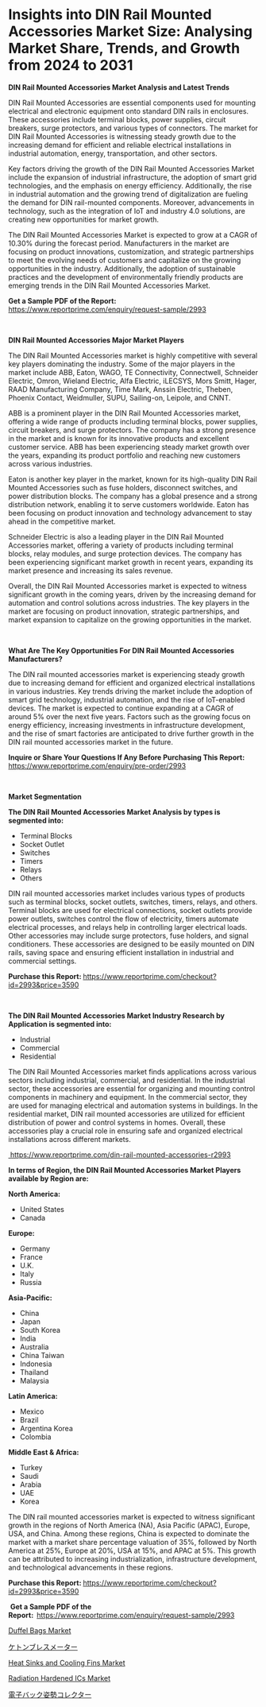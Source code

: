 <p><h1>Insights into DIN Rail Mounted Accessories Market Size: Analysing Market Share, Trends, and Growth from 2024 to 2031</h1></p><p><strong>DIN Rail Mounted Accessories Market Analysis and Latest Trends</strong></p>
<p><p>DIN Rail Mounted Accessories are essential components used for mounting electrical and electronic equipment onto standard DIN rails in enclosures. These accessories include terminal blocks, power supplies, circuit breakers, surge protectors, and various types of connectors. The market for DIN Rail Mounted Accessories is witnessing steady growth due to the increasing demand for efficient and reliable electrical installations in industrial automation, energy, transportation, and other sectors.</p><p>Key factors driving the growth of the DIN Rail Mounted Accessories Market include the expansion of industrial infrastructure, the adoption of smart grid technologies, and the emphasis on energy efficiency. Additionally, the rise in industrial automation and the growing trend of digitalization are fueling the demand for DIN rail-mounted components. Moreover, advancements in technology, such as the integration of IoT and industry 4.0 solutions, are creating new opportunities for market growth.</p><p>The DIN Rail Mounted Accessories Market is expected to grow at a CAGR of 10.30% during the forecast period. Manufacturers in the market are focusing on product innovations, customization, and strategic partnerships to meet the evolving needs of customers and capitalize on the growing opportunities in the industry. Additionally, the adoption of sustainable practices and the development of environmentally friendly products are emerging trends in the DIN Rail Mounted Accessories Market.</p></p>
<p><strong>Get a Sample PDF of the Report:&nbsp;</strong> <a href="https://www.reportprime.com/enquiry/request-sample/2993">https://www.reportprime.com/enquiry/request-sample/2993</a></p>
<p>&nbsp;</p>
<p><strong>DIN Rail Mounted Accessories Major Market Players</strong></p>
<p><p>The DIN Rail Mounted Accessories market is highly competitive with several key players dominating the industry. Some of the major players in the market include ABB, Eaton, WAGO, TE Connectivity, Connectwell, Schneider Electric, Omron, Wieland Electric, Alfa Electric, iLECSYS, Mors Smitt, Hager, RAAD Manufacturing Company, Time Mark, Anssin Electric, Theben, Phoenix Contact, Weidmuller, SUPU, Sailing-on, Leipole, and CNNT.</p><p>ABB is a prominent player in the DIN Rail Mounted Accessories market, offering a wide range of products including terminal blocks, power supplies, circuit breakers, and surge protectors. The company has a strong presence in the market and is known for its innovative products and excellent customer service. ABB has been experiencing steady market growth over the years, expanding its product portfolio and reaching new customers across various industries.</p><p>Eaton is another key player in the market, known for its high-quality DIN Rail Mounted Accessories such as fuse holders, disconnect switches, and power distribution blocks. The company has a global presence and a strong distribution network, enabling it to serve customers worldwide. Eaton has been focusing on product innovation and technology advancement to stay ahead in the competitive market.</p><p>Schneider Electric is also a leading player in the DIN Rail Mounted Accessories market, offering a variety of products including terminal blocks, relay modules, and surge protection devices. The company has been experiencing significant market growth in recent years, expanding its market presence and increasing its sales revenue.</p><p>Overall, the DIN Rail Mounted Accessories market is expected to witness significant growth in the coming years, driven by the increasing demand for automation and control solutions across industries. The key players in the market are focusing on product innovation, strategic partnerships, and market expansion to capitalize on the growing opportunities in the market.</p></p>
<p>&nbsp;</p>
<p><strong>What Are The Key Opportunities For DIN Rail Mounted Accessories Manufacturers?</strong></p>
<p><p>The DIN rail mounted accessories market is experiencing steady growth due to increasing demand for efficient and organized electrical installations in various industries. Key trends driving the market include the adoption of smart grid technology, industrial automation, and the rise of IoT-enabled devices. The market is expected to continue expanding at a CAGR of around 5% over the next five years. Factors such as the growing focus on energy efficiency, increasing investments in infrastructure development, and the rise of smart factories are anticipated to drive further growth in the DIN rail mounted accessories market in the future.</p></p>
<p><strong>Inquire or Share Your Questions If Any Before Purchasing This Report:</strong> <a href="https://www.reportprime.com/enquiry/pre-order/2993">https://www.reportprime.com/enquiry/pre-order/2993</a></p>
<p>&nbsp;</p>
<p><strong>Market Segmentation</strong></p>
<p><strong>The DIN Rail Mounted Accessories Market Analysis by types is segmented into:</strong></p>
<p><ul><li>Terminal Blocks</li><li>Socket Outlet</li><li>Switches</li><li>Timers</li><li>Relays</li><li>Others</li></ul></p>
<p><p>DIN rail mounted accessories market includes various types of products such as terminal blocks, socket outlets, switches, timers, relays, and others. Terminal blocks are used for electrical connections, socket outlets provide power outlets, switches control the flow of electricity, timers automate electrical processes, and relays help in controlling larger electrical loads. Other accessories may include surge protectors, fuse holders, and signal conditioners. These accessories are designed to be easily mounted on DIN rails, saving space and ensuring efficient installation in industrial and commercial settings.</p></p>
<p><strong>Purchase this Report:&nbsp;</strong><a href="https://www.reportprime.com/checkout?id=2993&price=3590">https://www.reportprime.com/checkout?id=2993&price=3590</a></p>
<p>&nbsp;</p>
<p><strong>The DIN Rail Mounted Accessories Market Industry Research by Application is segmented into:</strong></p>
<p><ul><li>Industrial</li><li>Commercial</li><li>Residential</li></ul></p>
<p><p>The DIN Rail Mounted Accessories market finds applications across various sectors including industrial, commercial, and residential. In the industrial sector, these accessories are essential for organizing and mounting control components in machinery and equipment. In the commercial sector, they are used for managing electrical and automation systems in buildings. In the residential market, DIN rail mounted accessories are utilized for efficient distribution of power and control systems in homes. Overall, these accessories play a crucial role in ensuring safe and organized electrical installations across different markets.</p></p>
<p><a href="https://www.reportprime.com/din-rail-mounted-accessories-r2993">&nbsp;https://www.reportprime.com/din-rail-mounted-accessories-r2993</a></p>
<p><strong>In terms of Region, the DIN Rail Mounted Accessories Market Players available by Region are:</strong></p>
<p>
    <p> <strong> North America: </strong>
        <ul>
            <li>United States</li>
            <li>Canada</li>
        </ul>
        </p> 
    <p> <strong> Europe: </strong>
        <ul>
            <li>Germany</li>
            <li>France</li>
            <li>U.K.</li>
            <li>Italy</li>
            <li>Russia</li>
        </ul>
        </p> 
    <p> <strong> Asia-Pacific: </strong>
        <ul>
            <li>China</li>
            <li>Japan</li>
            <li>South Korea</li>
            <li>India</li>
            <li>Australia</li>
            <li>China Taiwan</li>
            <li>Indonesia</li>
            <li>Thailand</li>
            <li>Malaysia</li>
        </ul>
        </p> 
    <p> <strong> Latin America: </strong>
        <ul>
            <li>Mexico</li>
            <li>Brazil</li>
            <li>Argentina Korea</li>
            <li>Colombia</li>
        </ul>
        </p> 
    <p> <strong> Middle East & Africa: </strong>
        <ul>
            <li>Turkey</li>
            <li>Saudi</li>
            <li>Arabia</li>
            <li>UAE</li>
            <li>Korea</li>
        </ul>
    </p>
    </p>
<p><p>The DIN rail mounted accessories market is expected to witness significant growth in the regions of North America (NA), Asia Pacific (APAC), Europe, USA, and China. Among these regions, China is expected to dominate the market with a market share percentage valuation of 35%, followed by North America at 25%, Europe at 20%, USA at 15%, and APAC at 5%. This growth can be attributed to increasing industrialization, infrastructure development, and technological advancements in these regions.</p></p>
<p><strong>Purchase this Report: </strong><a href="https://www.reportprime.com/checkout?id=2993&price=3590">https://www.reportprime.com/checkout?id=2993&price=3590</a></p>
<p>&nbsp;<strong>Get a Sample PDF of the Report:&nbsp;&nbsp;</strong><a href="https://www.reportprime.com/enquiry/request-sample/2993">https://www.reportprime.com/enquiry/request-sample/2993</a></p>
<p><strong></strong></p>
<p><p><a href="https://issuu.com/reportprime-2/docs/duffel-bags-market-size-2030.pptx">Duffel Bags Market</a></p><p><a href="https://github.com/zoetazuur/Market-Research-Report-List-1/blob/main/845476472648.md">ケトンブレスメーター</a></p><p><a href="https://github.com/Valeridd446677/Market-Research-Report-List-1/blob/main/heat-sinks-and-cooling-fins-market.md">Heat Sinks and Cooling Fins Market</a></p><p><a href="https://github.com/IzaiahBartell/Market-Research-Report-List-1/blob/main/radiation-hardened-ics-market.md">Radiation Hardened ICs Market</a></p><p><a href="https://github.com/dadanedu33/Market-Research-Report-List-1/blob/main/517622672647.md">電子バック姿勢コレクター</a></p></p>